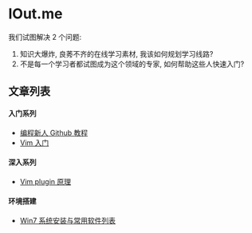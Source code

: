 # IOut.me

我们试图解决 2 个问题:

1. 知识大爆炸, 良莠不齐的在线学习素材, 我该如何规划学习线路?
2. 不是每一个学习者都试图成为这个领域的专家, 如何帮助这些人快速入门?

## 文章列表


#### 入门系列

- [编程新人 Github 教程](content/github_for_new_coder.md)
- [Vim 入门](content/vim_0to1.md)

#### 深入系列

- [Vim plugin 原理](content/vim_plugin_core.md)

#### 环境搭建

- [Win7 系统安装与常用软件列表](content/win7_install.md)
